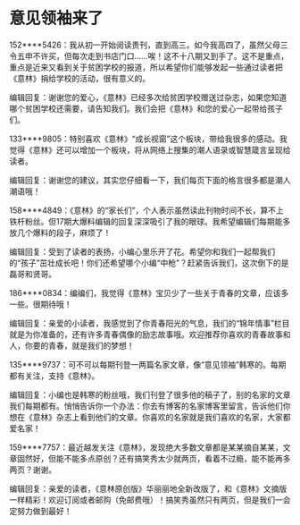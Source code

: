 # 意见领袖来了

152****5426：我从初一开始阅读贵刊，直到高三。如今我高四了，虽然父母三令五申不许买，但每次走到书店门口……唉！这不十八期又到手了。这不是重点，重点是近来又看到关于贫困学校的报道，所以希望你们能够发起一些通过读者把《意林》捐给学校的活动，很有意义的。

编辑回复：谢谢您的爱心，《意林》已经多次给贫困学校赠送过杂志，如果您知道哪个贫困学校还需要，请告知我们。我们会把《意林》和您的爱心一起带给孩子们。

133****9805：特别喜欢《意林》“成长视窗”这个板块，带给我很多的感动。我觉得《意林》还可以增加一个板块，将从网络上搜集的潮人语录或智慧箴言呈现给读者。

编辑回复：谢谢您的建议，其实您仔细看一下，我们每页下面的格言很多都是潮人潮语哦！

158****4849：《意林》的“家长们”，个人表示虽然读此刊物时间不长，算不上铁杆粉丝。但17期大爆料编辑的回复深深吸引了我的眼球。我希望编辑们每期能多放几个爆料的段子，麻烦了！

编辑回复：受到了读者的表扬，小编心里乐开了花。希望你和我们一起帮我们的“孩子”茁壮成长吧！你们还希望哪个小编“中枪”？赶紧告诉我们，这次倒下的是磊哥和贤哥。

186****0834：编编们，我觉得《意林》宝贝少了一些关于青春的文章，应该多一些。很期待哦！

编辑回复：亲爱的小读者，我感觉到了你青春阳光的气息，我们的“锦年情事”栏目就是为你准备的，还有许多青春偶像的励志故事哦。欢迎推荐你喜欢的青春故事和人，你要的青春，就是我们的梦想！

135****9737：可不可以每期刊登一两篇名家文章，像“意见领袖”韩寒的。每期都有关注，支持《意林》。

编辑回复：小编也是韩寒的粉丝哦，我们刊登了很多他的稿子了，别的名家的文章我们每期都有。悄悄告诉你一个办法：你去有博客的名家博客里留言，告诉他们你想在《意林》杂志上看到他们的文章。你喜欢的名家就是我们喜欢的名家，大家都爱名家！

159****7757：最近越发关注《意林》，发现绝大多数文章都是某某摘自某某，文章固然好，但能不能多点原创？还有搞笑秀太少就两页，看着不过瘾，能不能再多两页？谢谢。

编辑回复：亲爱的读者，《意林原创版》华丽丽地全新改版了，和《意林》文摘版一样精彩！欢迎订阅或者邮购（免邮费哦）！搞笑秀虽然只有两页，但是我们一会定努力做到最好！